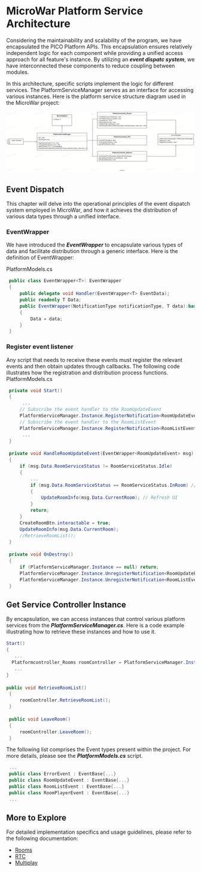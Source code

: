 # MicroWar Platform Service Architecture

Considering the maintainability and scalability of the program, we have encapsulated the PICO Platform APIs. This encapsulation ensures relatively independent logic for each component while providing a unified access approach for all feature's instance. By utilizing an ***event dispatc system***, we have interconnected these components to reduce coupling between modules.

In this architecture, specific scripts implement the logic for different services. The PlatformServiceManager serves as an interface for accessing various instances. Here is the platform service structure diagram used in the MicroWar project:

![PICO Platform Service Structure](/Documentation/Files/PlatformServiceStructure.jpg)
## Event Dispatch
This chapter will delve into the operational principles of the event dispatch system employed in MicroWar, and how it achieves the distribution of various data types through a unified interface.
### EventWrapper 
We have introduced the ***EventWrapper*** to encapsulate various types of data and facilitate distribution through a generic interface. Here is the definition of EventWrapper:

PlatformModels.cs
   
   ```csharp
    public class EventWrapper<T>: EventWrapper
    {
        public delegate void Handler(EventWrapper<T> EventData);
        public readonly T Data;
        public EventWrapper(NotificationType notificationType, T data):base( notificationType)
        {
            Data = data;
        }
    }
   ```
### Register event listener
Any script that needs to receive these events must register the relevant events and then obtain updates through callbacks. The following code illustrates how the registration and distribution process functions.
PlatformModels.cs
   ```csharp
    private void Start()
    {
         ...
        // Subscribe the event handler to the RoomUpdateEvent
        PlatformServiceManager.Instance.RegisterNotification<RoomUpdateEvent>(HandleRoomUpdateEvent);
        // Subscribe the event handler to the RoomListEvent
        PlatformServiceManager.Instance.RegisterNotification<RoomListEvent>(HandleRoomListEvent);
         ...
    }

    private void HandleRoomUpdateEvent(EventWrapper<RoomUpdateEvent> msg)
    {
        if (msg.Data.RoomServiceStatus != RoomServiceStatus.Idle)
        {
            ...
            if (msg.Data.RoomServiceStatus == RoomServiceStatus.InRoom) // If in a room, update the room info UI.
            {
                UpdateRoomInfo(msg.Data.CurrentRoom); // Refresh UI
            }
            return;
        }
        CreateRoomBtn.interactable = true;
        UpdateRoomInfo(msg.Data.CurrentRoom);
        //RetrieveRoomList(); 
    }

    private void OnDestroy()
    {
        if (PlatformServiceManager.Instance == null) return;
        PlatformServiceManager.Instance.UnregisterNotification<RoomUpdateEvent>(HandleRoomUpdateEvent);
        PlatformServiceManager.Instance.UnregisterNotification<RoomListEvent>(HandleRoomListEvent);
    }
   ```

## Get Service Controller Instance
By encapsulation, we can access instances that control various platform services from the ***PlatformServiceManager.cs***. Here is a code example illustrating how to retrieve these instances and how to use it.
   ```csharp
   Start()
   {
      ...
     Platformcontroller_Rooms roomController = PlatformServiceManager.Instance.GetController<PlatformController_Rooms>();
      ...
   }

   public void RetrieveRoomList()
    {
        roomController.RetrieveRoomList();
    }

    public void LeaveRoom()
    {
        roomController.LeaveRoom();
    }
   ```
The following list comprises the Event types present within the project. For more details, please see the ***PlatformModels.cs*** script.
  ```csharp
   ...
   public class ErrorEvent : EventBase{...}
   public class RoomUpdateEvent : EventBase{...}
   public class RoomListEvent : EventBase{...}
   public class RoomPlayerEvent : EventBase{...}
   ...
   ```

## More to Explore

For detailed implementation specifics and usage guidelines, please refer to the following documentation:
- [Rooms](/Documentation/Rooms.md)
- [RTC](/Documentation/RTC.md)
- [Multiplay](/Documentation/Multiplays.md)
